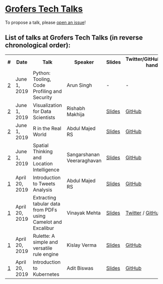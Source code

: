 # [Grofers Tech Talks](https://www.meetup.com/Grofers-Tech-Talks-Bangalore/)

To propose a talk, please [open an issue](https://github.com/grofers/talks/issues/new/choose)!

## List of talks at Grofers Tech Talks (in reverse chronological order):

<table>
  <tr>
    <th>#</th>
    <th>Date</th>
    <th>Talk</th>
    <th>Speaker</th>
    <th>Slides</th>
    <th>Twitter/GitHub/LinkedIn handle</th>
    <th>YouTube URL</th>
  </tr>
  <tr>
    <td><a href="https://www.meetup.com/Grofers-Tech-Talks-Bangalore/events/261607636/">2</a></td>
    <td>June 1, 2019</td>
    <td>Python: Tooling, Code Profiling and Security</td>
    <td>Arun Singh</td>
    <td>-</td>
    <td>-</td>
    <td>-</td>
  </tr>
  <tr>
    <td><a href="https://www.meetup.com/Grofers-Tech-Talks-Bangalore/events/261607636/">2</a></td>
    <td>June 1, 2019</td>
    <td>Visualization for Data Scientists</td>
    <td>Rishabh Makhija</td>
    <td><a href="https://speakerdeck.com/rishabh7m/visualisation-for-data-scientists">Slides</a></td>
    <td><a href="https://github.com/rishabh7m">GitHub</a></td>
    <td>-</td>
  </tr>
  <tr>
    <td><a href="https://www.meetup.com/Grofers-Tech-Talks-Bangalore/events/261607636/">2</a></td>
    <td>June 1, 2019</td>
    <td>R in the Real World</td>
    <td>Abdul Majed RS</td>
    <td><a href="https://speakerdeck.com/amrrs/r-in-the-real-world">Slides</a></td>
    <td><a href="https://github.com/amrrs">GitHub</a></td>
    <td>-</td>
  </tr>
  <tr>
    <td><a href="https://www.meetup.com/Grofers-Tech-Talks-Bangalore/events/261607636/">2</a></td>
    <td>June 1, 2019</td>
    <td>Spatial Thinking and Location Intelligence</td>
    <td>Sangarshanan Veeraraghavan</td>
    <td><a href="https://speakerdeck.com/sangarshanan/spatial-thinking-grofers-tech-talks">Slides</a></td>
    <td><a href="https://github.com/Sangarshanan">GitHub</a></td>
    <td>-</td>
  </tr>
  <tr>
    <td><a href="https://www.meetup.com/Grofers-Tech-Talks-Bangalore/events/260569166/">1</a></td>
    <td>April 20, 2019</td>
    <td>Introduction to Tweets Analysis</td>
    <td>Abdul Majed RS</td>
    <td><a href="https://github.com/amrrs/intro_to_tweets_analysis/blob/master/presentation.pdf">Slides</a></td>
    <td><a href="https://github.com/amrrs">GitHub</a></td>
    <td>-</td>
  </tr>
  <tr>
    <td><a href="https://www.meetup.com/Grofers-Tech-Talks-Bangalore/events/260569166/">1</a></td>
    <td>April 20, 2019</td>
    <td>Extracting tabular data from PDFs using Camelot and Excalibur</td>
    <td>Vinayak Mehta</td>
    <td><a href="https://speakerdeck.com/vinayakmehta/extracting-tabular-data-from-pdfs-using-camelot-and-excalibur">Slides</a></td>
    <td><a href="https://twitter.com/vortex_ape">Twitter</a> / <a href="https://github.com/vinayak-mehta">GitHub</a></td>
    <td>-</td>
  </tr>
  <tr>
    <td><a href="https://www.meetup.com/Grofers-Tech-Talks-Bangalore/events/260569166/">1</a></td>
    <td>April 20, 2019</td>
    <td>Rulette: A simple and versatile rule engine</td>
    <td>Kislay Verma</td>
    <td><a href="https://www.slideshare.net/KislayVerma1/rulette-a-pragmatic-business-rule-management-library">Slides</a></td>
    <td><a href="https://github.com/kislayverma">GitHub</a></td>
    <td>-</td>
  </tr>
  <tr>
    <td><a href="https://www.meetup.com/Grofers-Tech-Talks-Bangalore/events/260569166/">1</a></td>
    <td>April 20, 2019</td>
    <td>Introduction to Kubernetes</td>
    <td>Adit Biswas</td>
    <td><a href="https://speakerdeck.com/aditbiswas1/introduction-to-kubernetes">Slides</a></td>
    <td><a href="https://github.com/aditbiswas1">GitHub</a></td>
    <td>-</td>
  </tr>
</table>

